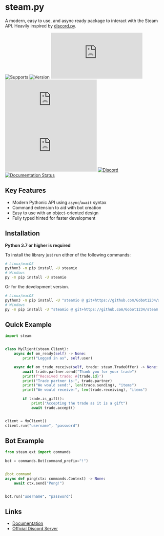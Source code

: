 # steam.py

A modern, easy to use, and async ready package to interact with the Steam API. Heavily inspired by
[discord.py](https://github.com/Rapptz/discord.py).

![Supports](https://img.shields.io/pypi/pyversions/steamio)
![Version](https://img.shields.io/pypi/v/steamio?color=%2366c0f4)
![License](https://img.shields.io/github/license/Gobot1234/steam.py)
[![GitHub issues](https://img.shields.io/github/issues-raw/Gobot1234/steam.py)](https://github.com/Gobot1234/steam.py/issues)
[![GitHub stars](https://img.shields.io/github/stars/Gobot1234/steam.py)](https://github.com/Gobot1234/steam.py/stargazers)
[![Discord](https://img.shields.io/discord/678629505094647819?color=7289da&label=Discord&logo=discord)](https://discord.gg/MQ68WUS)
[![Documentation Status](https://github.com/Gobot1234/steam.py/actions/workflows/docs.yml/badge.svg)](https://github.com/Gobot1234/steam.py/actions/workflows/docs.yml)

## Key Features

- Modern Pythonic API using `async`/`await` syntax
- Command extension to aid with bot creation
- Easy to use with an object-oriented design
- Fully typed hinted for faster development

## Installation

**Python 3.7 or higher is required**

To install the library just run either of the following commands:

```sh
# Linux/macOS
python3 -m pip install -U steamio
# Windows
py -m pip install -U steamio
```

Or for the development version.

```sh
# Linux/macOS
python3 -m pip install -U "steamio @ git+https://github.com/Gobot1234/steam.py@main"
# Windows
py -m pip install -U "steamio @ git+https://github.com/Gobot1234/steam.py@main"
```

## Quick Example

```python
import steam


class MyClient(steam.Client):
    async def on_ready(self) -> None:
        print("Logged in as", self.user)

    async def on_trade_receive(self, trade: steam.TradeOffer) -> None:
        await trade.partner.send("Thank you for your trade")
        print(f"Received trade: #{trade.id}")
        print("Trade partner is:", trade.partner)
        print("We would send:", len(trade.sending), "items")
        print("We would receive:", len(trade.receiving), "items")

        if trade.is_gift():
            print("Accepting the trade as it is a gift")
            await trade.accept()


client = MyClient()
client.run("username", "password")
```

## Bot Example

```python
from steam.ext import commands

bot = commands.Bot(command_prefix="!")


@bot.command
async def ping(ctx: commands.Context) -> None:
    await ctx.send("Pong!")


bot.run("username", "password")
```

## Links

- [Documentation](https://steam-py.github.io/docs/latest)
- [Official Discord Server](https://discord.gg/MQ68WUS)
